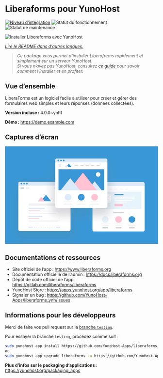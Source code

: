<!--
Nota bene : ce README est automatiquement généré par <https://github.com/YunoHost/apps/tree/master/tools/readme_generator>
Il NE doit PAS être modifié à la main.
-->

# Liberaforms pour YunoHost

[![Niveau d’intégration](https://apps.yunohost.org/badge/integration/liberaforms)](https://ci-apps.yunohost.org/ci/apps/liberaforms/)
![Statut du fonctionnement](https://apps.yunohost.org/badge/state/liberaforms)
![Statut de maintenance](https://apps.yunohost.org/badge/maintained/liberaforms)

[![Installer Liberaforms avec YunoHost](https://install-app.yunohost.org/install-with-yunohost.svg)](https://install-app.yunohost.org/?app=liberaforms)

*[Lire le README dans d'autres langues.](./ALL_README.md)*

> *Ce package vous permet d’installer Liberaforms rapidement et simplement sur un serveur YunoHost.*  
> *Si vous n’avez pas YunoHost, consultez [ce guide](https://yunohost.org/install) pour savoir comment l’installer et en profiter.*

## Vue d’ensemble

LiberaForms est un logiciel facile à utiliser pour créer et gérer des formulaires web simples et leurs réponses (données collectées).

**Version incluse :** 4.0.0~ynh1

**Démo :** <https://demo.example.com>

## Captures d’écran

![Capture d’écran de Liberaforms](./doc/screenshots/example.jpg)

## Documentations et ressources

- Site officiel de l’app : <https://www.liberaforms.org>
- Documentation officielle de l’admin : <https://docs.liberaforms.org>
- Dépôt de code officiel de l’app : <https://gitlab.com/liberaforms/liberaforms>
- YunoHost Store : <https://apps.yunohost.org/app/liberaforms>
- Signaler un bug : <https://github.com/YunoHost-Apps/liberaforms_ynh/issues>

## Informations pour les développeurs

Merci de faire vos pull request sur la [branche `testing`](https://github.com/YunoHost-Apps/liberaforms_ynh/tree/testing).

Pour essayer la branche `testing`, procédez comme suit :

```bash
sudo yunohost app install https://github.com/YunoHost-Apps/liberaforms_ynh/tree/testing --debug
ou
sudo yunohost app upgrade liberaforms -u https://github.com/YunoHost-Apps/liberaforms_ynh/tree/testing --debug
```

**Plus d’infos sur le packaging d’applications :** <https://yunohost.org/packaging_apps>
